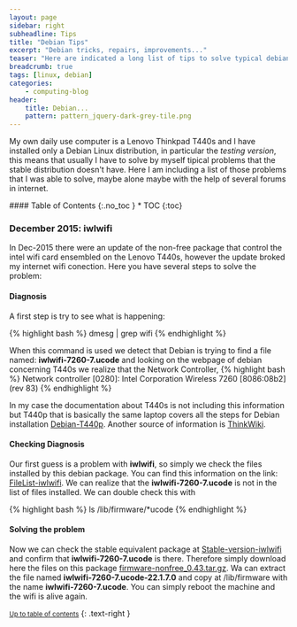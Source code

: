 ```yaml
---
layout: page
sidebar: right
subheadline: Tips
title: "Debian Tips"
excerpt: "Debian tricks, repairs, improvements..."
teaser: "Here are indicated a long list of tips to solve typical debian/linux problems"
breadcrumb: true
tags: [linux, debian]
categories:
    - computing-blog
header:
    title: Debian...
    pattern: pattern_jquery-dark-grey-tile.png
---
```



My own daily use computer is a Lenovo Thinkpad T440s and I have installed only a Debian Linux distribution, in particular the *testing version*, this means that usually I have to solve by myself tipical problems that the stable distribution doesn't have. Here I am including a list of those problems that I was able to solve, maybe alone maybe with the help of several forums in internet.

<section id="table-of-contents" class="toc">
<div class="panel radius" markdown="1">
#### Table of Contents
{:.no_toc }
*  TOC
{:toc}
</div>
</section><!-- /#table-of-contents -->


### December 2015: iwlwifi 

In Dec-2015 there were an update of the non-free package that control the intel wifi card ensembled on the Lenovo T440s, however the update broked my internet wifi conection. Here you have several steps to solve the problem:

#### Diagnosis

A first step is try to see what is happening:

{% highlight bash %}
dmesg | grep wifi
{% endhighlight %}

When this command is used we detect that Debian is trying to find a file named: **iwlwifi-7260-7.ucode** and looking on the webpage of debian concerning T440s we realize that the Network Controller,
{% highlight bash %}
Network controller [0280]: Intel Corporation Wireless 7260 [8086:08b2] (rev 83)
{% endhighlight %}

In my case the documentation about T440s is not including this information but T440p that is basically the same laptop covers all the steps for Debian installation [Debian-T440p](https://wiki.debian.org/InstallingDebianOn/Thinkpad/T440p/jessie#WiFi). Another source of information is [ThinkWiki](http://www.thinkwiki.org/wiki/ThinkWiki).

#### Checking Diagnosis

Our first guess is a problem with **iwlwifi**, so simply we check the files installed by this debian package. You can find this information on the link: [FileList-iwlwifi](https://packages.debian.org/stretch/all/firmware-iwlwifi/filelist). We can realize that the **iwlwifi-7260-7.ucode** is not in the list of files installed. We can double check this with 

{% highlight bash %}
ls /lib/firmware/*ucode
{% endhighlight %}

#### Solving the problem

Now we can check the stable equivalent package at [Stable-version-iwlwifi](https://packages.debian.org/jessie/firmware-iwlwifi) and confirm that **iwlwifi-7260-7.ucode** is there. Therefore simply download here the files on this package [firmware-nonfree_0.43.tar.gz](http://http.debian.net/debian/pool/non-free/f/firmware-nonfree/firmware-nonfree_0.43.tar.gz). Wa can extract the file named **iwlwifi-7260-7.ucode-22.1.7.0** and copy at /lib/firmware with the name **iwlwifi-7260-7.ucode**. You can simply reboot the machine and the wifi is alive again.

<small markdown="1">[Up to table of contents](#toc)</small>
{: .text-right }


